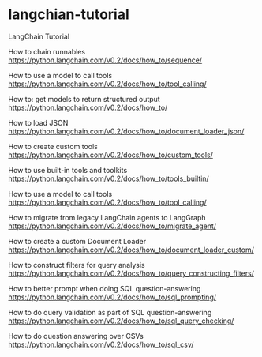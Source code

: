
# langchian-tutorial
LangChain Tutorial

How to chain runnables
https://python.langchain.com/v0.2/docs/how_to/sequence/

How to use a model to call tools
https://python.langchain.com/v0.2/docs/how_to/tool_calling/

How to: get models to return structured output
https://python.langchain.com/v0.2/docs/how_to/

How to load JSON
https://python.langchain.com/v0.2/docs/how_to/document_loader_json/

How to create custom tools
https://python.langchain.com/v0.2/docs/how_to/custom_tools/

How to use built-in tools and toolkits
https://python.langchain.com/v0.2/docs/how_to/tools_builtin/

How to use a model to call tools
https://python.langchain.com/v0.2/docs/how_to/tool_calling/

How to migrate from legacy LangChain agents to LangGraph
https://python.langchain.com/v0.2/docs/how_to/migrate_agent/

How to create a custom Document Loader
https://python.langchain.com/v0.2/docs/how_to/document_loader_custom/

How to construct filters for query analysis
https://python.langchain.com/v0.2/docs/how_to/query_constructing_filters/

How to better prompt when doing SQL question-answering
https://python.langchain.com/v0.2/docs/how_to/sql_prompting/

How to do query validation as part of SQL question-answering
https://python.langchain.com/v0.2/docs/how_to/sql_query_checking/

How to do question answering over CSVs
https://python.langchain.com/v0.2/docs/how_to/sql_csv/